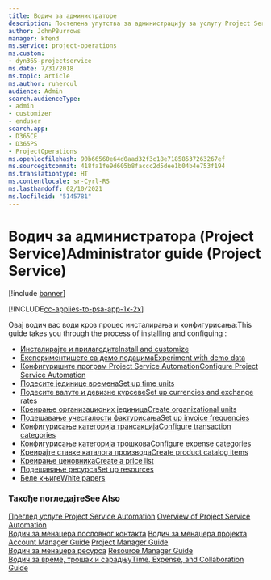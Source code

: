 ```yaml
---
title: Водич за администраторе
description: Постепена упутства за администрацију за услугу Project Service
author: JohnPBurrows
manager: kfend
ms.service: project-operations
ms.custom:
- dyn365-projectservice
ms.date: 7/31/2018
ms.topic: article
ms.author: ruhercul
audience: Admin
search.audienceType:
- admin
- customizer
- enduser
search.app:
- D365CE
- D365PS
- ProjectOperations
ms.openlocfilehash: 90b66560e64d0aad32f3c18e71858537263267ef
ms.sourcegitcommit: 418fa1fe9d605b8faccc2d5dee1b04b4e753f194
ms.translationtype: HT
ms.contentlocale: sr-Cyrl-RS
ms.lasthandoff: 02/10/2021
ms.locfileid: "5145781"
---
```

# <a name="administrator-guide-project-service"></a><span data-ttu-id="35391-103">Водич за администратора (Project Service)</span><span class="sxs-lookup"><span data-stu-id="35391-103">Administrator guide (Project Service)</span></span>

[!include [banner](../includes/psa-now-project-operations.md)]

[!INCLUDE[cc-applies-to-psa-app-1x-2x](../includes/cc-applies-to-psa-app-1x-2x.md)]

<span data-ttu-id="35391-104">Овај водич вас води кроз процес инсталирања и конфигурисања:</span><span class="sxs-lookup"><span data-stu-id="35391-104">This guide takes you through the process of installing and configuing :</span></span>  
  
- [<span data-ttu-id="35391-105">Инсталирајте и прилагодите</span><span class="sxs-lookup"><span data-stu-id="35391-105">Install and customize</span></span>](install-customize.md)
- [<span data-ttu-id="35391-106">Експериментишете са демо подацима</span><span class="sxs-lookup"><span data-stu-id="35391-106">Experiment with demo data</span></span>](use-demo-data.md)
- [<span data-ttu-id="35391-107">Конфигуришите програм Project Service Automation</span><span class="sxs-lookup"><span data-stu-id="35391-107">Configure Project Service Automation</span></span>](configure.md)
- [<span data-ttu-id="35391-108">Подесите јединице времена</span><span class="sxs-lookup"><span data-stu-id="35391-108">Set up time units</span></span>](set-up-time-units.md)
- [<span data-ttu-id="35391-109">Подесите валуте и девизне курсеве</span><span class="sxs-lookup"><span data-stu-id="35391-109">Set up currencies and exchange rates</span></span>](set-up-currencies-exchange-rates.md)
- [<span data-ttu-id="35391-110">Креирање организационих јединица</span><span class="sxs-lookup"><span data-stu-id="35391-110">Create organizational units</span></span>](create-organizational-units.md)
- [<span data-ttu-id="35391-111">Подешавање учесталости фактурисања</span><span class="sxs-lookup"><span data-stu-id="35391-111">Set up invoice frequencies</span></span>](set-up-invoice-frequencies.md)
- [<span data-ttu-id="35391-112">Конфигурисање категорија трансакција</span><span class="sxs-lookup"><span data-stu-id="35391-112">Configure transaction categories</span></span>](configure-transaction-categories.md)
- [<span data-ttu-id="35391-113">Конфигурисање категорија трошкова</span><span class="sxs-lookup"><span data-stu-id="35391-113">Configure expense categories</span></span>](configure-expense-categories.md)
- [<span data-ttu-id="35391-114">Креирајте ставке каталога производа</span><span class="sxs-lookup"><span data-stu-id="35391-114">Create product catalog items</span></span>](create-product-catalog-items.md)
- [<span data-ttu-id="35391-115">Креирање ценовника</span><span class="sxs-lookup"><span data-stu-id="35391-115">Create a price list</span></span>](create-price-list.md)
- [<span data-ttu-id="35391-116">Подешавање ресурса</span><span class="sxs-lookup"><span data-stu-id="35391-116">Set up resources</span></span>](set-up-resources.md)
- [<span data-ttu-id="35391-117">Беле књиге</span><span class="sxs-lookup"><span data-stu-id="35391-117">White papers</span></span>](white-papers.md)
  
### <a name="see-also"></a><span data-ttu-id="35391-118">Такође погледајте</span><span class="sxs-lookup"><span data-stu-id="35391-118">See Also</span></span>  
 <span data-ttu-id="35391-119">[Преглед услуге Project Service Automation](../psa/overview.md)  </span><span class="sxs-lookup"><span data-stu-id="35391-119">[Overview of Project Service Automation](../psa/overview.md)  </span></span>  
 <span data-ttu-id="35391-120">[Водич за менаџера пословног контакта](../psa/account-manager-guide.md) [Водич за менаџера пројекта](../psa/project-manager-guide.md) </span><span class="sxs-lookup"><span data-stu-id="35391-120">[Account Manager Guide](../psa/account-manager-guide.md) [Project Manager Guide](../psa/project-manager-guide.md) </span></span>  
 <span data-ttu-id="35391-121">[Водич за менаџера ресурса](../psa/resource-manager-guide.md) </span><span class="sxs-lookup"><span data-stu-id="35391-121">[Resource Manager Guide](../psa/resource-manager-guide.md) </span></span>  
 [<span data-ttu-id="35391-122">Водич за време, трошак и сарадњу</span><span class="sxs-lookup"><span data-stu-id="35391-122">Time, Expense, and Collaboration Guide</span></span>](../psa/time-expense-collaboration-guide.md)
